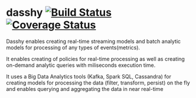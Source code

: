# dasshy [![Build Status](https://travis-ci.org/KromatikSolutions/dasshy.svg?branch=master)](https://travis-ci.org/KromatikSolutions/dasshy)    [![Coverage Status](https://coveralls.io/repos/github/KromatikSolutions/dasshy/badge.svg?branch=master)](https://coveralls.io/github/KromatikSolutions/dasshy?branch=master)

Dasshy enables creating real-time streaming models and batch analytic models for processing of any types of events(metrics).

It enables creating of policies for real-time processing as well as creating on-demand analytic queries with miliseconds execution time.

It uses a Big Data Analytics tools (Kafka, Spark SQL, Cassandra) for creating models for processing the data (filter, transform, persist) on the fly and enables querying and aggregating the data in near real-time
